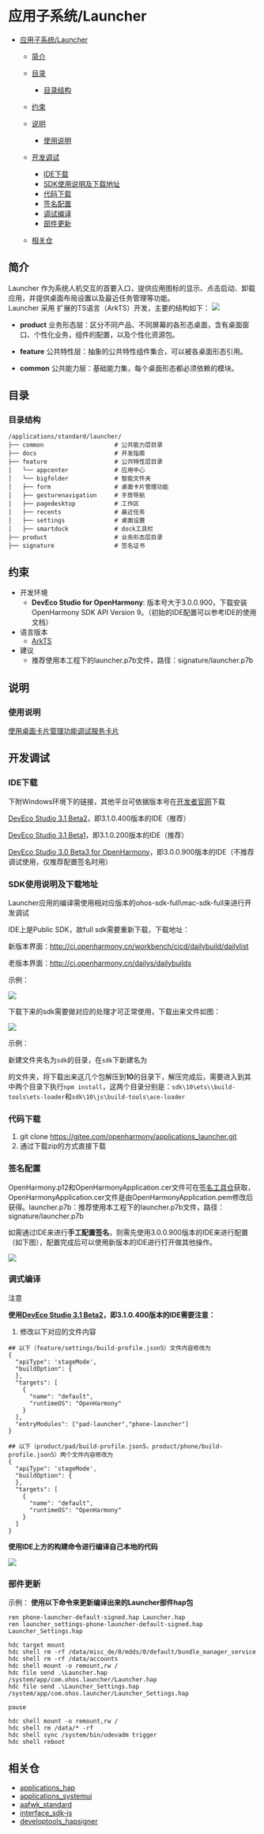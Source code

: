 # 应用子系统/Launcher

- [应用子系统/Launcher](#应用子系统launcher)
  - [简介](#简介)
  
  - [目录](#目录)
    - [目录结构](#目录结构)
    
  - [约束](#约束)
  
  - [说明](#说明)
    - [使用说明](#使用说明)
    
  - [开发调试](#开发调试)
  
    - [IDE下载](#IDE下载)
    - [SDK使用说明及下载地址](SDK使用说明及下载地址)
    - [代码下载](#代码下载)
    - [签名配置](#签名配置)
    - [调试编译](#调试编译)
    - [部件更新](#部件更新)
  
  - [相关仓](#相关仓)

## 简介
Launcher 作为系统人机交互的首要入口，提供应用图标的显示、点击启动、卸载应用，并提供桌面布局设置以及最近任务管理等功能。  
Launcher 采用 扩展的TS语言（ArkTS）开发，主要的结构如下：
![](./figures/launcherl2-zh.png)

- **product**
  业务形态层：区分不同产品、不同屏幕的各形态桌面，含有桌面窗口、个性化业务，组件的配置，以及个性化资源包。

- **feature**
  公共特性层：抽象的公共特性组件集合，可以被各桌面形态引用。

- **common**
  公共能力层：基础能力集，每个桌面形态都必须依赖的模块。

## 目录
### 目录结构
```
/applications/standard/launcher/
├── common                    # 公共能力层目录
├── docs                      # 开发指南
├── feature                   # 公共特性层目录
│   └── appcenter             # 应用中心
│   └── bigfolder             # 智能文件夹
│   ├── form                  # 桌面卡片管理功能
│   ├── gesturenavigation     # 手势导航
│   ├── pagedesktop           # 工作区
│   ├── recents               # 最近任务
│   ├── settings              # 桌面设置
│   ├── smartdock             # dock工具栏
├── product                   # 业务形态层目录
├── signature                 # 签名证书
```
## 约束
- 开发环境
    - **DevEco Studio for OpenHarmony**: 版本号大于3.0.0.900，下载安装OpenHarmony SDK API Version 9。（初始的IDE配置可以参考IDE的使用文档）
- 语言版本
    - [ArkTS](https://gitee.com/openharmony/docs/blob/master/zh-cn/application-dev/quick-start/Readme-CN.md)
- 建议
  -  推荐使用本工程下的launcher.p7b文件，路径：signature/launcher.p7b

## 说明
### 使用说明
[使用桌面卡片管理功能调试服务卡片](https://gitee.com/openharmony/applications_launcher/blob/master/docs/%E4%BD%BF%E7%94%A8Launcher%E5%8D%A1%E7%89%87%E7%AE%A1%E7%90%86%E5%8A%9F%E8%83%BD%E8%B0%83%E8%AF%95%E6%9C%8D%E5%8A%A1%E5%8D%A1%E7%89%87.md)

## 开发调试

### IDE下载

下附Windows环境下的链接，其他平台可依据版本号在[开发者官网](https://developer.harmonyos.com/cn/develop/deveco-studio/)下载

[DevEco Studio 3.1 Beta2](https://contentcenter-vali-drcn.dbankcdn.cn/pvt_2/DeveloperAlliance_package_901_9/f3/v3/uJyuq3syQ2ak4hE1QZmAug/devecostudio-windows-3.1.0.400.zip?HW-CC-KV=V1&HW-CC-Date=20230408T013335Z&HW-CC-Expire=315360000&HW-CC-Sign=96262721EDC9B34E6F62E66884AB7AE2A94C2A7B8C28D6F7FC891F46EB211A70)，即3.1.0.400版本的IDE（推荐）

[DevEco Studio 3.1 Beta1](https://contentcenter-vali-drcn.dbankcdn.cn/pvt_2/DeveloperAlliance_package_901_9/ad/v3/3dxpYtEeQwGbXPEyOsj8gQ/devecostudio-windows-tool-3.1.0.200.zip?HW-CC-KV=V1&HW-CC-Date=20230215T152758Z&HW-CC-Expire=315360000&HW-CC-Sign=2793048D7B7DCA8FA42FBB5881173029E87E631E967134D9604A219BD3FF4F48)，即3.1.0.200版本的IDE（推荐）

[DevEco Studio 3.0 Beta3 for OpenHarmony](https://contentcenter-vali-drcn.dbankcdn.com/pvt_2/DeveloperAlliance_package_901_9/88/v3/vCRs_VySQy2DoT3T4Ol7NQ/devecostudio-windows-tool-3.0.0.900.zip?HW-CC-KV=V1&HW-CC-Date=20220831T062106Z&HW-CC-Expire=315360000&HW-CC-Sign=9B7F6A8D61523A5108BA418D50050553513DA86A6357360E6080012437FFFB40)，即3.0.0.900版本的IDE（不推荐调试使用，仅推荐配置签名时用）

### SDK使用说明及下载地址

Launcher应用的编译需使用相对应版本的ohos-sdk-full\mac-sdk-full来进行开发调试

IDE上是Public SDK，故full sdk需要重新下载，下载地址：

新版本界面：http://ci.openharmony.cn/workbench/cicd/dailybuild/dailylist

老版本界面：http://ci.openharmony.cn/dailys/dailybuilds

示例：

![](./figures/launcherl3-zh.png)

下载下来的sdk需要做对应的处理才可正常使用，下载出来文件如图：

![](./figures/launcherl4-zh.png)

示例：

新建文件夹名为`sdk`的目录，在`sdk`下新建名为

[^10]: 当前应用所使用的api版本号是10。api9的版本则需要创建9的文件夹名

的文件夹，将下载出来这几个包解压到**10**的目录下，解压完成后，需要进入到其中两个目录下执行`npm install`，这两个目录分别是：``sdk\10\ets\\build-tools\ets-loader``和``sdk\10\js\build-tools\ace-loader``

### 代码下载

1. git clone https://gitee.com/openharmony/applications_launcher.git
2. 通过下载zip的方式直接下载

### 签名配置

OpenHarmony.p12和OpenHarmonyApplication.cer文件可在[签名工具仓](https://gitee.com/openharmony/developtools_hapsigner/tree/master/dist)获取，OpenHarmonyApplication.cer文件是由OpenHarmonyApplication.pem修改后获得。launcher.p7b：推荐使用本工程下的launcher.p7b文件，路径：signature/launcher.p7b

如需通过IDE来进行**手工配置签名**，则需先使用3.0.0.900版本的IDE来进行配置（如下图），配置完成后可以使用新版本的IDE进行打开做其他操作。

![](./figures/launcherl5-zh.png)

### 调式编译

注意

**使用[DevEco Studio 3.1 Beta2](https://contentcenter-vali-drcn.dbankcdn.cn/pvt_2/DeveloperAlliance_package_901_9/f3/v3/uJyuq3syQ2ak4hE1QZmAug/devecostudio-windows-3.1.0.400.zip?HW-CC-KV=V1&HW-CC-Date=20230408T013335Z&HW-CC-Expire=315360000&HW-CC-Sign=96262721EDC9B34E6F62E66884AB7AE2A94C2A7B8C28D6F7FC891F46EB211A70)，即3.1.0.400版本的IDE需要注意：**

1. 修改以下对应的文件内容


```
## 以下（feature/settings/build-profile.json5）文件内容修改为
{
  "apiType": 'stageMode',
  "buildOption": {
  },
  "targets": [
    {
      "name": "default",
      "runtimeOS": "OpenHarmony"
    }
  ],
  "entryModules": ["pad-launcher","phone-launcher"]
}
```

```
## 以下（product/pad/build-profile.json5，product/phone/build-profile.json5）两个文件内容修改为
{
  "apiType": 'stageMode',
  "buildOption": {
  },
  "targets": [
    {
      "name": "default",
      "runtimeOS": "OpenHarmony"
    }
  ]
}
```

**使用IDE上方的构建命令进行编译自己本地的代码**

![](./figures/launcherl6-zh.png)



### 部件更新

示例：
**使用以下命令来更新编译出来的Launcher部件hap包**

```
ren phone-launcher-default-signed.hap Launcher.hap
ren launcher_settings-phone-launcher-default-signed.hap Launcher_Settings.hap

hdc target mount
hdc shell rm -rf /data/misc_de/0/mdds/0/default/bundle_manager_service
hdc shell rm -rf /data/accounts
hdc shell mount -o remount,rw /
hdc file send .\Launcher.hap /system/app/com.ohos.launcher/Launcher.hap
hdc file send .\Launcher_Settings.hap /system/app/com.ohos.launcher/Launcher_Settings.hap

pause

hdc shell mount -o remount,rw /
hdc shell rm /data/* -rf
hdc shell sync /system/bin/udevadm trigger
hdc shell reboot
```



## 相关仓

- [applications_hap](https://gitee.com/openharmony/applications_hap)
- [applications_systemui](https://gitee.com/openharmony/applications_systemui)
- [aafwk_standard](https://gitee.com/openharmony/aafwk_standard)
- [interface_sdk-js](https://gitee.com/openharmony/interface_sdk-js)
- [developtools_hapsigner](https://gitee.com/openharmony/developtools_hapsigner)